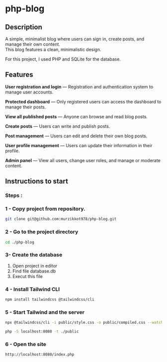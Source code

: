 # php-blog

## Description

A simple, minimalist blog where users can sign in, create posts, and manage their own content.<br>
This blog features a clean, minimalistic design.

For this project, I used PHP and SQLite for the database.

## Features

**User registration and login** — Registration and authentication system to manage user accounts.

**Protected dashboard** — Only registered users can access the dashboard to manage their posts.

**View all published posts** — Anyone can browse and read blog posts.

**Create posts** — Users can write and publish posts.

**Post management** — Users can edit and delete their own blog posts.

**User profile management** — Users can update their information in their profile.

**Admin panel** — View all users, change user roles, and manage or moderate content.

## Instructions to start

### Steps :

### 1 - Copy project from repository.

```bash
git clone git@github.com:murzikkot978/php-blog.git
```

### 2 - Go to the project directory

```bash
cd ./php-blog
```

### 3- Create the database

1. Open project in editor
2. Find file database.db
3. Execut this file

### 4 - Install Tailwind CLI

```bash
npm install tailwindcss @tailwindcss/cli
```

### 5 - Start Tailwind and the server

```bash
npx @tailwindcss/cli -i public/style.css -o public/compiled.css --watch
```

```bash
php -S localhost:8080 -t ./public
```

### 6 - Open the site

```
http://localhost:8080/index.php
```